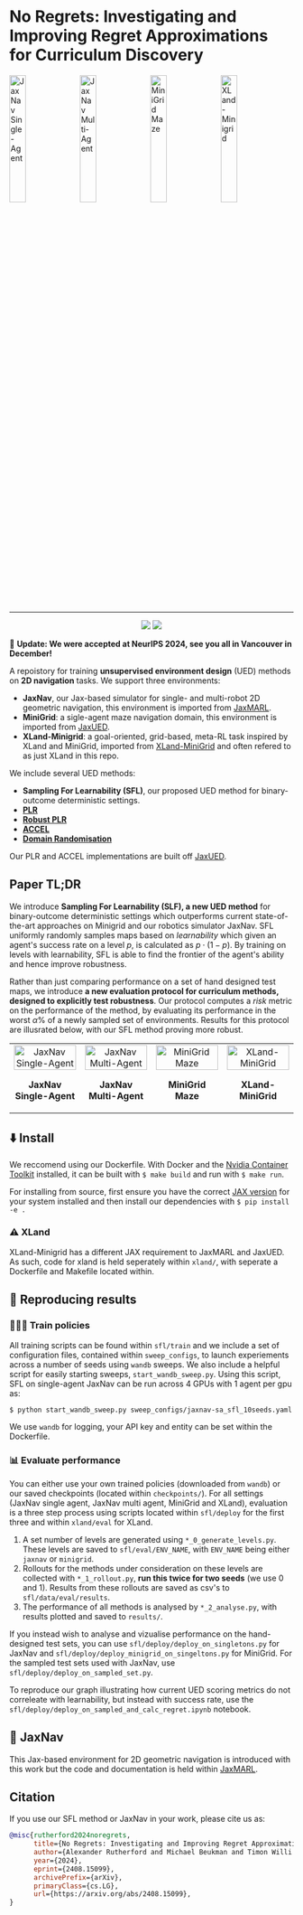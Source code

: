 # No Regrets: Investigating and Improving Regret Approximations for Curriculum Discovery

<div class="collage">
    <div class="column" align="centre">
        <div class="row" align="centre">
            <img src="./docs/images/jaxnav-sa.gif" alt="JaxNav Single-Agent" width="24%">
            <img src="./docs/images/jaxnav-ma.gif" alt="JaxNav Multi-Agent" width="24%">
            <img src="./docs/images/minigrid.gif" alt="MiniGrid Maze" width="24%">
            <img src="./docs/images/xland.gif" alt="XLand-Minigrid" width="24%">
        </div>
    </div>
</div>

---
<p align="center">
       <a href= "https://github.com/amacrutherford/sampling-for-learnability/blob/main/LICENSE">
        <img src="https://img.shields.io/badge/license-Apache2.0-blue.svg" /></a>
       <a href= "https://arxiv.org/abs/2408.15099">
        <img src="https://img.shields.io/badge/arXiv-2408.15099-b31b1b.svg" /></a>
</p>

🎉 **Update: We were accepted at NeurIPS 2024, see you all in Vancouver in December!**

A repoistory for training **unsupervised environment design** (UED) methods on **2D navigation** tasks. We support three environments:
- **JaxNav**, our Jax-based simulator for single- and multi-robot 2D geometric navigation, this environment is imported from [JaxMARL](https://github.com/FLAIROx/JaxMARL).
- **MiniGrid**: a sigle-agent maze navigation domain, this environment is imported from [JaxUED](https://github.com/DramaCow/jaxued).
- **XLand-Minigrid**: a goal-oriented, grid-based, meta-RL task inspired by XLand and MiniGrid, imported from [XLand-MiniGrid](https://github.com/corl-team/xland-minigrid) and often refered to as just XLand in this repo.

We include several UED methods:
- **Sampling For Learnability (SFL)**, our proposed UED method for binary-outcome deterministic settings.
- **[PLR](https://arxiv.org/abs/2010.03934)**
- **[Robust PLR](https://arxiv.org/abs/2110.02439)**
- **[ACCEL](https://arxiv.org/abs/2203.01302)**
- **[Domain Randomisation](https://arxiv.org/abs/1703.06907)**

Our PLR and ACCEL implementations are built off [JaxUED](https://github.com/DramaCow/jaxued).

## Paper TL;DR

We introduce **Sampling For Learnability (SLF), a new UED method** for binary-outcome deterministic settings which outperforms current state-of-the-art approaches on Minigrid and our robotics simulator JaxNav. SFL uniformly randomly samples maps based on *learnability* which given an agent's success rate on a level $p$, is calculated as $p\cdot (1-p)$. By training on levels with learnability, SFL is able to find the frontier of the agent's ability and hence improve robustness.

Rather than just comparing performance on a set of hand designed test maps, we introduce **a new evaluation protocol for curriculum methods, designed to explicitly test robustness**. Our protocol computes a *risk* metric on the performance of the method, by evaluating its performance in the worst $\alpha\%$ of a newly sampled set of environments. Results for this protocol are illusrated below, with our SFL method proving more robust.

<table>
  <tr>
    <td align="center" width="25%">
      <img src="./docs/images/cvar_line_jaxnav_sa.png" alt="JaxNav Single-Agent" style="width: 100%;"/>
      <p><b>JaxNav Single-Agent</b></p>
    </td>
    <td align="center" width="25%">
      <img src="./docs/images/cvar_line_jaxnav_ma.png" alt="JaxNav Multi-Agent" style="width: 100%;"/>
      <p><b>JaxNav Multi-Agent</b></p>
    </td>
    <td align="center" width="25%">
      <img src="./docs/images/cvar_line_minigrid.png" alt="MiniGrid Maze" style="width: 100%;"/>
      <p><b>MiniGrid Maze</b></p>
    </td>
    <td align="center" width="25%">
      <img src="./docs/images/cvar_line_xland.png" alt="XLand-MiniGrid" style="width: 100%;"/>
      <p><b>XLand-MiniGrid</b></p>
    </td>
  </tr>
</table>

## ⬇️ Install

We reccomend using our Dockerfile. With Docker and the [Nvidia Container Toolkit](https://docs.nvidia.com/datacenter/cloud-native/container-toolkit/latest/index.html) installed, it can be built with `$ make build` and run with `$ make run`.

For installing from source, first ensure you have the correct [JAX version](https://github.com/google/jax#installation) for your system installed and then install our dependencies with `$ pip install -e .`

### ⚠️ XLand

XLand-Minigrid has a different JAX requirement to JaxMARL and JaxUED. As such, code for xland is held seperately within `xland/`, with seperate a Dockerfile and Makefile located within.

## 🎯 Reproducing results

### 🧗🏼‍♂️ Train policies
All training scripts can be found within `sfl/train` and we include a set of configuration files, contained within `sweep_configs`, to launch experiements across a number of seeds using `wandb` sweeps. We also include a helpful script for easily starting sweeps, `start_wandb_sweep.py`. Using this script, SFL on single-agent JaxNav can be run across 4 GPUs with 1 agent per gpu as:
```bash
$ python start_wandb_sweep.py sweep_configs/jaxnav-sa_sfl_10seeds.yaml 0:4 1
```
We use `wandb` for logging, your API key and entity can be set within the Dockerfile.

### 📊 Evaluate performance
You can either use your own trained policies (downloaded from `wandb`) or our saved checkpoints (located within `checkpoints/`). For all settings (JaxNav single agent, JaxNav multi agent, MiniGrid and XLand), evaluation is a three step process using scripts located within `sfl/deploy` for the first three and within `xland/eval` for XLand.

1. A set number of levels are generated using `*_0_generate_levels.py`. These levels are saved to `sfl/eval/ENV_NAME`, with `ENV_NAME` being either `jaxnav` or `minigrid`.
2. Rollouts for the methods under consideration on these levels are collected with `*_1_rollout.py`, **run this twice for two seeds** (we use 0 and 1). Results from these rollouts are saved as csv's to `sfl/data/eval/results`.
3. The performance of all methods is analysed by `*_2_analyse.py`, with results plotted and saved to `results/`.

If you instead wish to analyse and vizualise performance on the hand-designed test sets, you can use `sfl/deploy/deploy_on_singletons.py` for JaxNav and `sfl/deploy/deploy_minigrid_on_singeltons.py` for MiniGrid. For the sampled test sets used with JaxNav, use `sfl/deploy/deploy_on_sampled_set.py`.

To reproduce our graph illustrating how current UED scoring metrics do not correleate with learnability, but instead with success rate, use the `sfl/deploy/deploy_on_sampled_and_calc_regret.ipynb` notebook.

## 🧭 JaxNav

This Jax-based environment for 2D geometric navigation is introduced with this work but the code and documentation is held within [JaxMARL](https://github.com/FLAIROx/JaxMARL/tree/main/jaxmarl/environments/jaxnav).

## Citation

If you use our SFL method or JaxNav in your work, please cite us as:
```bibtex
@misc{rutherford2024noregrets,
      title={No Regrets: Investigating and Improving Regret Approximations for Curriculum Discovery}, 
      author={Alexander Rutherford and Michael Beukman and Timon Willi and Bruno Lacerda and Nick Hawes and Jakob Foerster},
      year={2024},
      eprint={2408.15099},
      archivePrefix={arXiv},
      primaryClass={cs.LG},
      url={https://arxiv.org/abs/2408.15099}, 
}
```

